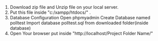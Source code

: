1. Download zip file and Unzip file on your local server.
2. Put this file inside "c:/xampp/htdocs/" .
3. Database Configuration
Open phpmyadmin
Create Database named polltest
Import database polltest.sql from downloaded folder(inside database)
4. Open Your browser put inside "http://localhost/Project Folder Name/"
